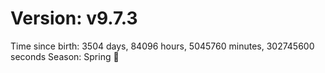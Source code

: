 # Version: v9.7.3
Time since birth: 3504 days, 84096 hours, 5045760 minutes, 302745600 seconds
Season: Spring 🌸

